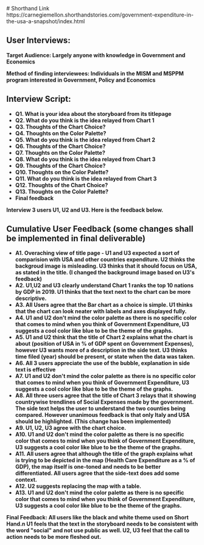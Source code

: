 <html>
# Shorthand Link
https://carnegiemellon.shorthandstories.com/government-expenditure-in-the-usa-a-snapshot/index.html

## User Interviews:

<p> <b> Target Audience: Largely anyone with knowledge in Government and Economics <b> </p>
<p> <b>  Method of finding interviewees: Individuals in the MISM and MSPPM program interested in Government, Policy and Economics <b> </p>

## Interview Script:
- Q1. What is your idea about the storyboard from its titlepage
- Q2. What do you think is the idea relayed from Chart 1
- Q3. Thoughts of the Chart Choice?
- Q4. Thoughts on the Color Palette?
- Q5. What do you think is the idea relayed from Chart 2
- Q6. Thoughts of the Chart Choice?
- Q7. Thoughts on the Color Palette?
- Q8. What do you think is the idea relayed from Chart 3
- Q9. Thoughts of the Chart Choice?
- Q10. Thoughts on the Color Palette?
- Q11. What do you think is the idea relayed from Chart 3
- Q12. Thoughts of the Chart Choice?
- Q13. Thoughts on the Color Palette?
- Final feedback

Interview 3 users U1, U2 and U3. Here is the feedback below.

## Cumulative User Feedback (some changes shall be implemented in final deliverable)

- A1. Overaching view of title page - U1 and U3 expected a sort of comparision with USA and other countries expenditure. U2 thinks the backgroud image is misleading.
U3 thinks that it should focus on USA, as stated in the title. (I changed the background image based on U3's feedback)
- A2. U1,U2 and U3 clearly understand Chart 1 ranks the top 10 nations by GDP in 2019. U1 thinks that the text next to the chart can be more descriptive. 
- A3. All Users agree that the Bar chart as a choice is simple. U1 thinks that the chart can look neater with labels and axes displayed fully.
- A4. U1 and U2 don't mind the color palette as there is no specific color that comes to mind when you think of Government Expenditure, U3 suggests a cool color like blue to be the theme of the graphs.
- A5. U1 and U2 think that the title of Chart 2 explains what the chart is about (position of USA in % of GDP spent on Government Expenses), however U3 wants more of a description in the side text. U3 thinks time filed (year) should be present, or state when the data was taken.
- A6. All 3 users appreciate the use of the bubble, explanation in side text is effective
- A7. U1 and U2 don't mind the color palette as there is no specific color that comes to mind when you think of Government Expenditure, U3 suggests a cool color like blue to be the theme of the graphs.
- A8. All three users agree that the title of Chart 3 relays that it showing countrywise trendlines of Social Expenses made by the government. The side text helps the user to understand the two counties being compared.
However unanimous feedback is that only Italy and USA should be highlighted. (This change has been implemented)
- A9. U1, U2, U3 agree with the chart choice.
- A10. U1 and U2 don't mind the color palette as there is no specific color that comes to mind when you think of Government Expenditure, U3 suggests a cool color like blue to be the theme of the graphs.
- A11. All users agree that although the title of the graph explains what is trying to be depicted in the map (Health Care Expenditure as a % of GDP), the map itself is one-toned and needs to be better differentiated. All users agree that the side-text does add some context.
- A12. U2 suggests replacing the map with a table.
- A13. U1 and U2 don't mind the color palette as there is no specific color that comes to mind when you think of Government Expenditure, U3 suggests a cool color like blue to be the theme of the graphs.

Final Feedback: All users like the black and white theme used on Short Hand.n U1 feels that the text in the storyboard needs to be consistent with the word "social" and not use public as well. U2, U3 feel that the call to action needs to be more fleshed out.
  </html>
